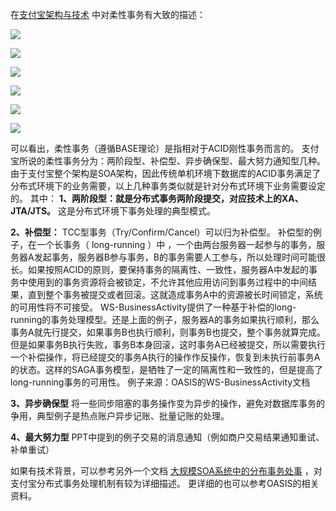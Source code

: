 

在[支付宝架构与技术](https://link.zhihu.com/?target=http%3A//wenku.baidu.com/view/d1bbd25877232f60ddcca1d9.html) 中对柔性事务有大致的描述：

![](https://pic1.zhimg.com/26b0179625de3dddfc4ca993070b2134_b.jpg)

![](https://pic1.zhimg.com/80/26b0179625de3dddfc4ca993070b2134_hd.jpg)

![](https://pic4.zhimg.com/6834e16809e7660a6437eb91afab71a3_b.jpg)

![](https://pic4.zhimg.com/80/6834e16809e7660a6437eb91afab71a3_hd.jpg)

![](https://pic2.zhimg.com/b50af08415528f55eeda6f9c1ecf1ed5_b.jpg)

![](https://pic2.zhimg.com/80/b50af08415528f55eeda6f9c1ecf1ed5_hd.jpg)

可以看出，柔性事务（遵循BASE理论）是指相对于ACID刚性事务而言的。
支付宝所说的柔性事务分为：两阶段型、补偿型、异步确保型、最大努力通知型几种。
由于支付宝整个架构是SOA架构，因此传统单机环境下数据库的ACID事务满足了分布式环境下的业务需要，以上几种事务类似就是针对分布式环境下业务需要设定的。
其中：
**1、两阶段型：就是分布式事务两阶段提交，对应技术上的XA、JTA/JTS。**
这是分布式环境下事务处理的典型模式。

**2、补偿型：** TCC型事务（Try/Confirm/Cancel）可以归为补偿型。
补偿型的例子，在一个长事务（ long-running ）中 ，一个由两台服务器一起参与的事务，服务器A发起事务，服务器B参与事务，B的事务需要人工参与，所以处理时间可能很长。如果按照ACID的原则，要保持事务的隔离性、一致性，服务器A中发起的事务中使用到的事务资源将会被锁定，不允许其他应用访问到事务过程中的中间结果，直到整个事务被提交或者回滚。这就造成事务A中的资源被长时间锁定，系统的可用性将不可接受。
WS-BusinessActivity提供了一种基于补偿的long-running的事务处理模型。还是上面的例子，服务器A的事务如果执行顺利，那么事务A就先行提交，如果事务B也执行顺利，则事务B也提交，整个事务就算完成。但是如果事务B执行失败，事务B本身回滚，这时事务A已经被提交，所以需要执行一个补偿操作，将已经提交的事务A执行的操作作反操作，恢复到未执行前事务A的状态。这样的SAGA事务模型，是牺牲了一定的隔离性和一致性的，但是提高了long-running事务的可用性。
例子来源：OASIS的WS-BusinessActivity文档

**3、异步确保型**
将一些同步阻塞的事务操作变为异步的操作，避免对数据库事务的争用，典型例子是热点账户异步记账、批量记账的处理。

**4、最大努力型**
PPT中提到的例子交易的消息通知（例如商户交易结果通知重试、补单重试）

如果有技术背景，可以参考另外一个文档 [大规模SOA系统中的分布事务处事](https://link.zhihu.com/?target=http%3A//wenku.baidu.com/view/be946bec0975f46527d3e104.html) ，对支付宝分布式事务处理机制有较为详细描述。
更详细的也可以参考OASIS的相关资料。